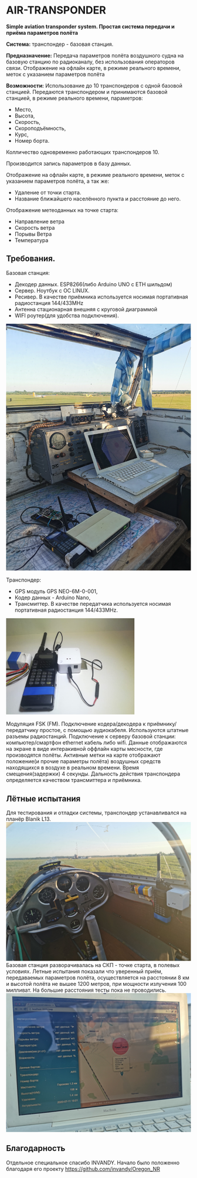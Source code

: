 # AIR-TRANSPONDER
**Simple aviation transponder system. Простая система передачи и приёма параметров полёта**

**Система:** транспондер - базовая станция.

**Предназначение:** Передача параметров полёта воздушного судна на базовую станцию по радиоканалу, без использования операторов связи. Отображение на офлайн карте, в режиме реального времени, меток с указанием параметров полёта

**Возможности:** Использование до 10 транспондеров с одной базовой станцией.
Передаются транспондером и принимаются базовой станцией, в режиме реального времени, параметров: 
* Место,
* Высота,
* Скорость,
* Скороподъёмность,
* Курс,
* Номер борта.

Колличество одновременно работающих транспондеров 10.

Производится запись параметров в базу данных.

Отображение на офлайн карте, в режиме реального времени, меток с указанием параметров полёта, а так же:
* Удаление от точки старта.
* Название ближайшего населённого пункта и расстояние до него.

Отображение метеоданных на точке старта:
* Направление ветра
* Скорость ветра
* Порывы Ветра
* Температура

## Требования.
  Базовая станция:
  * Декодер данных. ESP8266(либо Arduino UNO с ETH шильдом)
  * Сервер. Ноутбук с ОС LINUX.
  * Ресивер. В качестве приёмника используется носимая портативная радиостанция 144/433MHz
  * Антенна стационарная внешняя с круговой диаграммой 
  * WIFI роутер(для удобства подключения).
  <img class="float-right" src="Transmitter_AIR/img/IMG_20200711_192412(1).jpg" alt="AIR_TRANSPONDER BASE, server, decoder" width="" />
  
  Транспондер:
  * GPS модуль GPS NEO-6M-0-001,
  * Кодер данных - Arduino Nano,
  * Трансмиттер. В качестве передатчика используется носимая портативная радиостанция 144/433MHz.
  <img class="float-right" src="Transmitter_AIR/img/WhatsApp Image 2021-02-12 at 22.47.49.jpeg" alt="AIR_TRANSPONDER FT-11r, coder" width="350" />


Модуляция FSK (FM).
Подключение кодера/декодера к приёмнику/передатчику простое, с помощью аудиокабеля. Используются штатные разъемы радиостанций.
Подключение к серверу базовой станции: компьютер/смартфон ethernet кабель либо wifi. 
Данные отображаются на экране в виде интеракивной оффлайн карты месности, где производятся полёты. Активные метки на карте отображают положение(и прочие параметры полёта) воздушных средств находящихся в воздухе в реальном времени. Время смещения(задержки) 4 секунды. Дальность действия транспондера определяется качеством трансмиттера и приёмника. 
## Лётные испытания
Для тестирования и отладки системы, транспондер устанавливался на планёр Blanik L13. 
<img class="float-right" src="Transmitter_AIR/img/IMG_20200711_194358(1).jpg" alt="AIR_TRANSPONDER BLANIK L13" /> Базовая станция разворачивалась на СКП - точке старта, в полевых условиях. Летные испытания показали что уверенный приём, передаваемых параметров полёта, осуществляется на расстоянии 8 км и высотой полёта не вышее 1200 метров, при мощности излучения 100 милливат. На большие расстояния тесты пока не проводились.
<img src="https://github.com/R3PB/AIR-TRANSPONDER/blob/main/Transmitter_AIR/img/IMG_20200711_192203(1).jpg" alt="AIR_TRANSPONDER отображение на карте" />

## Благодарность
Отдельное специальное спасибо INVANDY. Начало было положенно благодаря его проекту https://github.com/invandy/Oregon_NR
